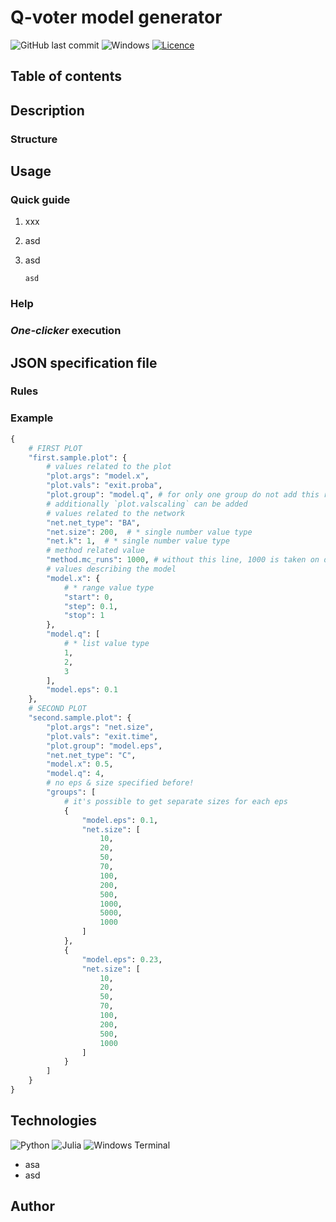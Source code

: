 # Q-voter model generator

![GitHub last commit](https://img.shields.io/github/last-commit/o-Mateo-o/q-voter-generator)
![Windows](https://img.shields.io/badge/Windows-0078D6?style=for-the-badge&logo=windows&logoColor=white) [![Licence](https://img.shields.io/github/license/Ileriayo/markdown-badges?style=for-the-badge)](./LICENSE)

## Table of contents

## Description

### Structure

<!-- sth about data as well -->

## Usage

### Quick guide

1. xxx
2. asd
3. asd

   ```batch
   asd
   ```

### Help

### *One-clicker* execution

## JSON specification file

### Rules

### Example

```python
{   
    # FIRST PLOT
    "first.sample.plot": {
        # values related to the plot
        "plot.args": "model.x", 
        "plot.vals": "exit.proba",
        "plot.group": "model.q", # for only one group do not add this row
        # additionally `plot.valscaling` can be added
        # values related to the network
        "net.net_type": "BA",
        "net.size": 200,  # * single number value type
        "net.k": 1,  # * single number value type
        # method related value
        "method.mc_runs": 1000, # without this line, 1000 is taken on default
        # values describing the model
        "model.x": {
            # * range value type
            "start": 0,
            "step": 0.1,
            "stop": 1
        },
        "model.q": [
            # * list value type
            1,
            2,
            3
        ],
        "model.eps": 0.1
    },
    # SECOND PLOT
    "second.sample.plot": {
        "plot.args": "net.size",
        "plot.vals": "exit.time",
        "plot.group": "model.eps",
        "net.net_type": "C",
        "model.x": 0.5,
        "model.q": 4,
        # no eps & size specified before!
        "groups": [
            # it's possible to get separate sizes for each eps
            {
                "model.eps": 0.1,
                "net.size": [
                    10,
                    20,
                    50,
                    70,
                    100,
                    200,
                    500,
                    1000,
                    5000,
                    1000
                ]
            },
            {
                "model.eps": 0.23,
                "net.size": [
                    10,
                    20,
                    50,
                    70,
                    100,
                    200,
                    500,
                    1000
                ]
            }
        ]
    }
}
```

## Technologies

![Python](https://img.shields.io/badge/python-3670A0?style=for-the-badge&logo=python&logoColor=ffdd54) ![Julia](https://img.shields.io/badge/-Julia-9558B2?style=for-the-badge&logo=julia&logoColor=white) ![Windows Terminal](https://img.shields.io/badge/Windows%20Terminal-%234D4D4D.svg?style=for-the-badge&logo=windows-terminal&logoColor=white)

- asa
- asd

## Author
